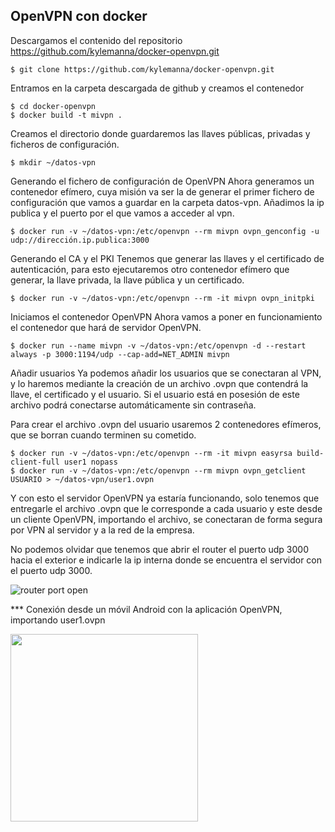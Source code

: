 ## OpenVPN con  docker


Descargamos el contenido del repositorio https://github.com/kylemanna/docker-openvpn.git

```
$ git clone https://github.com/kylemanna/docker-openvpn.git
```
Entramos en la carpeta descargada de github y creamos el contenedor

```
$ cd docker-openvpn
$ docker build -t mivpn .
```
Creamos el directorio donde guardaremos las llaves públicas, privadas y ficheros de configuración.

```
$ mkdir ~/datos-vpn
```
Generando el fichero de configuración de OpenVPN
Ahora generamos un contenedor efímero, cuya misión va ser la de generar el primer fichero de configuración que vamos a guardar en la carpeta datos-vpn. Añadimos la ip publica y el puerto por el que vamos a acceder al vpn.

```
$ docker run -v ~/datos-vpn:/etc/openvpn --rm mivpn ovpn_genconfig -u udp://dirección.ip.publica:3000
```
Generando el CA y el PKI
Tenemos que generar las llaves y el certificado de autenticación, para esto ejecutaremos otro contenedor efímero que generar, la llave privada, la llave pública y un certificado.

```
$ docker run -v ~/datos-vpn:/etc/openvpn --rm -it mivpn ovpn_initpki
```
Iniciamos el contenedor OpenVPN
Ahora vamos a poner en funcionamiento el contenedor que hará de servidor OpenVPN.

```
$ docker run --name mivpn -v ~/datos-vpn:/etc/openvpn -d --restart always -p 3000:1194/udp --cap-add=NET_ADMIN mivpn
```
Añadir usuarios
Ya podemos añadir los usuarios que se conectaran al VPN, y lo haremos mediante la creación de un archivo .ovpn  que contendrá la llave, el certificado y el usuario. Si el usuario está en posesión de este archivo podrá conectarse automáticamente sin contraseña.

Para crear el archivo .ovpn del usuario usaremos 2 contenedores efímeros, que se borran cuando terminen su cometido.

```
$ docker run -v ~/datos-vpn:/etc/openvpn --rm -it mivpn easyrsa build-client-full user1 nopass
$ docker run -v ~/datos-vpn:/etc/openvpn --rm mivpn ovpn_getclient USUARIO > ~/datos-vpn/user1.ovpn
```
Y con esto el servidor OpenVPN ya estaría funcionando, solo tenemos que entregarle el archivo .ovpn que le corresponde a cada usuario y este desde un cliente OpenVPN, importando el archivo, se conectaran de forma segura por VPN al servidor y a la red de la empresa.

No podemos olvidar que tenemos que abrir el router el puerto udp 3000 hacia el exterior e indicarle la ip interna donde se encuentra el  servidor con el puerto udp 3000.

![router port open](https://imgur.com/yzmlCh8.png)

*** Conexión desde un móvil Android con la aplicación OpenVPN, importando user1.ovpn

<img src="https://imgur.com/MRNwEyb.png" width="300">